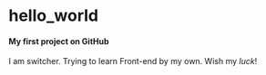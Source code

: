 # hello_world

#### My first project on GitHub

 I am switcher. Trying to learn Front-end by my own. Wish my *luck*!
